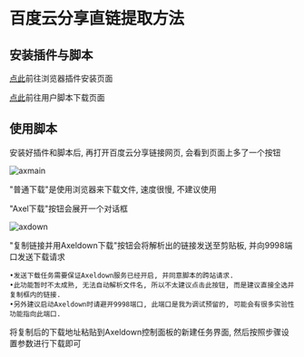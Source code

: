 # 百度云分享直链提取方法  

## 安装插件与脚本  

[点此](http://tampermonkey.net)前往浏览器插件安装页面  

[点此](https://greasyfork.org/zh-CN/scripts/38418-ax-百度云盘)前往用户脚本下载页面  

## 使用脚本  

安装好插件和脚本后, 再打开百度云分享链接网页, 会看到页面上多了一个按钮  

![axmain](https://github.com/lihaoyun6/axeldown-core/blob/master/screenshot/axmain.jpg)  

"普通下载"是使用浏览器来下载文件, 速度很慢, 不建议使用

"Axel下载"按钮会展开一个对话框  

![axdown](https://github.com/lihaoyun6/axeldown-core/blob/master/screenshot/axdown.jpg)  

"复制链接并用Axeldown下载"按钮会将解析出的链接发送至剪贴板, 并向9998端口发送下载请求  

````
•发送下载任务需要保证Axeldown服务已经开启, 并同意脚本的跨站请求.  
•此功能暂时不太成熟, 无法自动解析文件名, 所以不太建议点击此按钮, 而是建议直接全选并复制框内的链接.  
•另外建议启动Axeldown时请避开9998端口, 此端口是我为调试预留的, 可能会有很多实验性功能指向此端口.  
````

将复制后的下载地址粘贴到Axeldown控制面板的新建任务界面, 然后按照步骤设置参数进行下载即可
